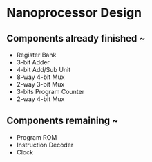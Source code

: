 # Nanoprocessor Design

<h2>Components already finished ~</h2>
<ul>
<li>Register Bank</li>
<li>3-bit Adder</li>
<li>4-bit Add/Sub Unit</li>
<li>8-way 4-bit Mux</li>
<li>2-way 3-bit Mux</li>
<li>3-bits Program Counter<br></li>
<li>2-way 4-bit Mux</li>
</ul>

<h2>Components remaining ~</h2> 
<ul>
  <li>Program ROM</li>
  <li>Instruction Decoder</li>
  <li>Clock</li>
</ul>


